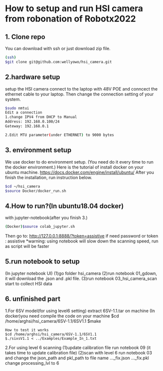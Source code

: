 # How to setup and run HSI camera from robonation of Robotx2022

## 1. Clone repo
You can download with ssh or just download zip file.
```bash
(ssh)
$git clone git@github.com:wellyowo/hsi_camera.git
```

## 2.hardware setup
setup the HSI camera connect to the laptop with 48V POE and conncect the ethernet cable to your laptop.
Then change the connection setting of your system.
```bash
$sudo nmtui
Edit a connection 
1.change IPV4 from DHCP to Manual
Address: 192.168.0.100/24
Gateway: 192.168.0.1

2.Edit MTU parameter(under ETHERNET) to 9000 bytes
```

## 3. environment setup
We use docker to do environment setup.
(You need do it every time to run the docker environment.)
Here is the tutorial of install docker on your ubuntu machine.
https://docs.docker.com/engine/install/ubuntu/
After you finish the installation, run instruction below.
```bash
$cd ~/hsi_camera
$source Docker/docker_run.sh
```    
    
## 4.How to run?(In ubuntu18.04 docker)
with jupyter-notebook(after you finish 3.)
```bash
(Docker)$source colab_jupyter.sh
```
Then go to: http://127.0.0.1:8888/?token=assistive
if need password or token : assistive
*warning: using notebook will slow down the scanning speed, run as script will be faster
  
## 5.run notebook to setup
(In jupyter notebook UI)
(1)go folder hsi_camera
(2)run notebook 01_gdown, it will download the .json and .pkl file.
(3)run notebook 03_hsi_camera_scan start to collect HSI data

## 6. unfinished part
1.For 6SV model(for using level6 setting)
    extract 6SV-1.1.tar on machine
    (In docker)you need compile the code on your machine 
    $cd /home/arghsi/hsi_camera/6SV-1.1/6SV1.1
    $make
    
    How to test it works
    $cd /home/arghsi/hsi_camera/6SV-1.1/6SV1.1
    $./sixsV1.1 < ../Examples/Example_In_1.txt 

2.For using level 6 scanning
  (1)update calibration file
    run notebook 09 (it takes time to update calibration file)
  (2)scan with level 6
    run notebook 03 and change the json_path and pkl_path to file name ..._fix.json ..._fix.pkl
    change processing_lvl to 6


